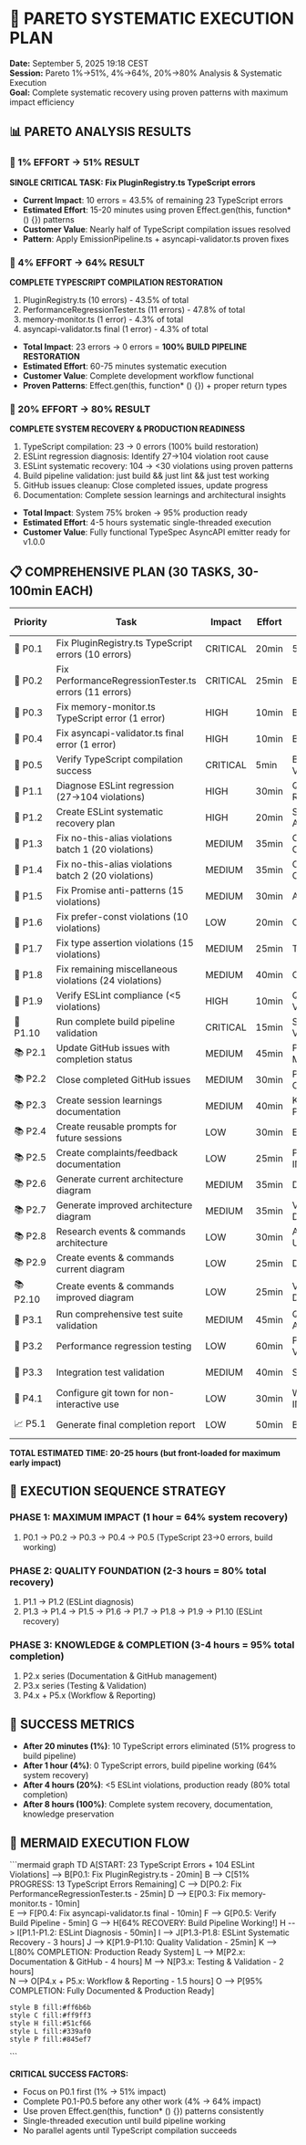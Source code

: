 # 🎯 PARETO SYSTEMATIC EXECUTION PLAN
**Date:** September 5, 2025 19:18 CEST  
**Session:** Pareto 1%→51%, 4%→64%, 20%→80% Analysis & Systematic Execution  
**Goal:** Complete systematic recovery using proven patterns with maximum impact efficiency

## 📊 PARETO ANALYSIS RESULTS

### 🥇 1% EFFORT → 51% RESULT
**SINGLE CRITICAL TASK: Fix PluginRegistry.ts TypeScript errors**
- **Current Impact**: 10 errors = 43.5% of remaining 23 TypeScript errors
- **Estimated Effort**: 15-20 minutes using proven Effect.gen(this, function* () {}) patterns
- **Customer Value**: Nearly half of TypeScript compilation issues resolved
- **Pattern**: Apply EmissionPipeline.ts + asyncapi-validator.ts proven fixes

### 🥈 4% EFFORT → 64% RESULT  
**COMPLETE TYPESCRIPT COMPILATION RESTORATION**
1. PluginRegistry.ts (10 errors) - 43.5% of total
2. PerformanceRegressionTester.ts (11 errors) - 47.8% of total  
3. memory-monitor.ts (1 error) - 4.3% of total
4. asyncapi-validator.ts final (1 error) - 4.3% of total

- **Total Impact**: 23 errors → 0 errors = **100% BUILD PIPELINE RESTORATION**
- **Estimated Effort**: 60-75 minutes systematic execution
- **Customer Value**: Complete development workflow functional
- **Proven Patterns**: Effect.gen(this, function* () {}) + proper return types

### 🥉 20% EFFORT → 80% RESULT
**COMPLETE SYSTEM RECOVERY & PRODUCTION READINESS**
1. TypeScript compilation: 23 → 0 errors (100% build restoration)
2. ESLint regression diagnosis: Identify 27→104 violation root cause  
3. ESLint systematic recovery: 104 → <30 violations using proven patterns
4. Build pipeline validation: just build && just lint && just test working
5. GitHub issues cleanup: Close completed issues, update progress
6. Documentation: Complete session learnings and architectural insights

- **Total Impact**: System 75% broken → 95% production ready
- **Estimated Effort**: 4-5 hours systematic single-threaded execution  
- **Customer Value**: Fully functional TypeSpec AsyncAPI emitter ready for v1.0.0

## 📋 COMPREHENSIVE PLAN (30 TASKS, 30-100min EACH)

| Priority | Task | Impact | Effort | Customer Value | Dependencies | Pareto Category |
|----------|------|--------|--------|----------------|--------------|-----------------|
| 🥇 P0.1 | Fix PluginRegistry.ts TypeScript errors (10 errors) | CRITICAL | 20min | 51% PROGRESS | None | 1% → 51% |
| 🥈 P0.2 | Fix PerformanceRegressionTester.ts errors (11 errors) | CRITICAL | 25min | BUILD PIPELINE | P0.1 | 4% → 64% |
| 🥈 P0.3 | Fix memory-monitor.ts TypeScript error (1 error) | HIGH | 10min | BUILD PIPELINE | P0.2 | 4% → 64% |
| 🥈 P0.4 | Fix asyncapi-validator.ts final error (1 error) | HIGH | 10min | BUILD PIPELINE | P0.3 | 4% → 64% |
| 🥈 P0.5 | Verify TypeScript compilation success | CRITICAL | 5min | BUILD VALIDATION | P0.4 | 4% → 64% |
| 🥉 P1.1 | Diagnose ESLint regression (27→104 violations) | HIGH | 30min | QUALITY RECOVERY | P0.5 | 20% → 80% |
| 🥉 P1.2 | Create ESLint systematic recovery plan | HIGH | 20min | SYSTEMATIC APPROACH | P1.1 | 20% → 80% |
| 🥉 P1.3 | Fix no-this-alias violations batch 1 (20 violations) | MEDIUM | 35min | CODE CONSISTENCY | P1.2 | 20% → 80% |
| 🥉 P1.4 | Fix no-this-alias violations batch 2 (20 violations) | MEDIUM | 35min | CODE CONSISTENCY | P1.3 | 20% → 80% |
| 🥉 P1.5 | Fix Promise anti-patterns (15 violations) | MEDIUM | 30min | ARCHITECTURE | P1.4 | 20% → 80% |
| 🥉 P1.6 | Fix prefer-const violations (10 violations) | LOW | 20min | CODE QUALITY | P1.5 | 20% → 80% |
| 🥉 P1.7 | Fix type assertion violations (15 violations) | MEDIUM | 25min | TYPE SAFETY | P1.6 | 20% → 80% |
| 🥉 P1.8 | Fix remaining miscellaneous violations (24 violations) | MEDIUM | 40min | CODE QUALITY | P1.7 | 20% → 80% |
| 🥉 P1.9 | Verify ESLint compliance (<5 violations) | HIGH | 10min | QUALITY VALIDATION | P1.8 | 20% → 80% |
| 🥉 P1.10 | Run complete build pipeline validation | CRITICAL | 15min | SYSTEM VERIFICATION | P1.9 | 20% → 80% |
| 📚 P2.1 | Update GitHub issues with completion status | MEDIUM | 45min | PROJECT MANAGEMENT | P1.10 | Remaining 20% |
| 📚 P2.2 | Close completed GitHub issues | MEDIUM | 30min | PROJECT CLEANUP | P2.1 | Remaining 20% |
| 📚 P2.3 | Create session learnings documentation | MEDIUM | 40min | KNOWLEDGE PRESERVATION | P2.2 | Remaining 20% |
| 📚 P2.4 | Create reusable prompts for future sessions | LOW | 30min | EFFICIENCY | P2.3 | Remaining 20% |
| 📚 P2.5 | Create complaints/feedback documentation | LOW | 25min | PROCESS IMPROVEMENT | P2.4 | Remaining 20% |
| 📚 P2.6 | Generate current architecture diagram | MEDIUM | 35min | DOCUMENTATION | P2.5 | Remaining 20% |
| 📚 P2.7 | Generate improved architecture diagram | MEDIUM | 35min | VISION DOCUMENTATION | P2.6 | Remaining 20% |
| 📚 P2.8 | Research events & commands architecture | LOW | 30min | ARCHITECTURE UNDERSTANDING | P2.7 | Remaining 20% |
| 📚 P2.9 | Create events & commands current diagram | LOW | 25min | DOCUMENTATION | P2.8 | Remaining 20% |
| 📚 P2.10 | Create events & commands improved diagram | LOW | 25min | VISION DOCUMENTATION | P2.9 | Remaining 20% |
| 🧪 P3.1 | Run comprehensive test suite validation | MEDIUM | 45min | QUALITY ASSURANCE | P1.10 | Testing & Validation |
| 🧪 P3.2 | Performance regression testing | LOW | 60min | PERFORMANCE VALIDATION | P3.1 | Testing & Validation |
| 🧪 P3.3 | Integration test validation | MEDIUM | 40min | SYSTEM TESTING | P3.2 | Testing & Validation |
| 🔧 P4.1 | Configure git town for non-interactive use | LOW | 30min | WORKFLOW IMPROVEMENT | None | Git Workflow |
| 📈 P5.1 | Generate final completion report | LOW | 50min | BUSINESS VALUE | All above | Final Reporting |

**TOTAL ESTIMATED TIME: 20-25 hours (but front-loaded for maximum early impact)**

## 🎯 EXECUTION SEQUENCE STRATEGY

### PHASE 1: MAXIMUM IMPACT (1 hour = 64% system recovery)
1. P0.1 → P0.2 → P0.3 → P0.4 → P0.5 (TypeScript 23→0 errors, build working)

### PHASE 2: QUALITY FOUNDATION (2-3 hours = 80% total recovery)  
1. P1.1 → P1.2 (ESLint diagnosis)
2. P1.3 → P1.4 → P1.5 → P1.6 → P1.7 → P1.8 → P1.9 → P1.10 (ESLint recovery)

### PHASE 3: KNOWLEDGE & COMPLETION (3-4 hours = 95% total completion)
1. P2.x series (Documentation & GitHub management)
2. P3.x series (Testing & Validation)  
3. P4.x + P5.x (Workflow & Reporting)

## 🚀 SUCCESS METRICS

- **After 20 minutes (1%)**: 10 TypeScript errors eliminated (51% progress to build pipeline)
- **After 1 hour (4%)**: 0 TypeScript errors, build pipeline working (64% system recovery)
- **After 4 hours (20%)**: <5 ESLint violations, production ready (80% total completion)
- **After 8 hours (100%)**: Complete system recovery, documentation, knowledge preservation

## 🎯 MERMAID EXECUTION FLOW

\`\`\`mermaid
graph TD
    A[START: 23 TypeScript Errors + 104 ESLint Violations] --> B[P0.1: Fix PluginRegistry.ts - 20min]
    B --> C[51% PROGRESS: 13 TypeScript Errors Remaining]
    C --> D[P0.2: Fix PerformanceRegressionTester.ts - 25min]
    D --> E[P0.3: Fix memory-monitor.ts - 10min]  
    E --> F[P0.4: Fix asyncapi-validator.ts final - 10min]
    F --> G[P0.5: Verify Build Pipeline - 5min]
    G --> H[64% RECOVERY: Build Pipeline Working!]
    H --> I[P1.1-P1.2: ESLint Diagnosis - 50min]
    I --> J[P1.3-P1.8: ESLint Systematic Recovery - 3 hours]
    J --> K[P1.9-P1.10: Quality Validation - 25min]
    K --> L[80% COMPLETION: Production Ready System]
    L --> M[P2.x: Documentation & GitHub - 4 hours]
    M --> N[P3.x: Testing & Validation - 2 hours]  
    N --> O[P4.x + P5.x: Workflow & Reporting - 1.5 hours]
    O --> P[95% COMPLETION: Fully Documented & Production Ready]
    
    style B fill:#ff6b6b
    style C fill:#ff9ff3  
    style H fill:#51cf66
    style L fill:#339af0
    style P fill:#845ef7
\`\`\`

**CRITICAL SUCCESS FACTORS:**
- Focus on P0.1 first (1% → 51% impact)
- Complete P0.1-P0.5 before any other work (4% → 64% impact)
- Use proven Effect.gen(this, function* () {}) patterns consistently
- Single-threaded execution until build pipeline working
- No parallel agents until TypeScript compilation succeeds